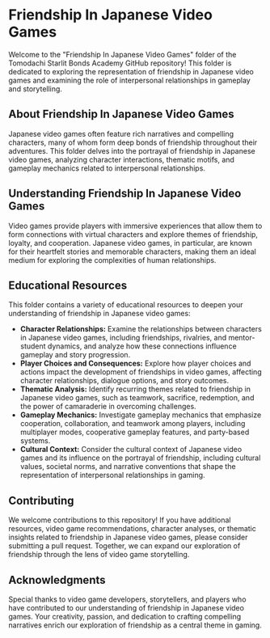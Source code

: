 # Friendship In Japanese Video Games

Welcome to the "Friendship In Japanese Video Games" folder of the Tomodachi Starlit Bonds Academy GitHub repository! This folder is dedicated to exploring the representation of friendship in Japanese video games and examining the role of interpersonal relationships in gameplay and storytelling.

## About Friendship In Japanese Video Games

Japanese video games often feature rich narratives and compelling characters, many of whom form deep bonds of friendship throughout their adventures. This folder delves into the portrayal of friendship in Japanese video games, analyzing character interactions, thematic motifs, and gameplay mechanics related to interpersonal relationships.

## Understanding Friendship In Japanese Video Games

Video games provide players with immersive experiences that allow them to form connections with virtual characters and explore themes of friendship, loyalty, and cooperation. Japanese video games, in particular, are known for their heartfelt stories and memorable characters, making them an ideal medium for exploring the complexities of human relationships.

## Educational Resources

This folder contains a variety of educational resources to deepen your understanding of friendship in Japanese video games:

- **Character Relationships:** Examine the relationships between characters in Japanese video games, including friendships, rivalries, and mentor-student dynamics, and analyze how these connections influence gameplay and story progression.
- **Player Choices and Consequences:** Explore how player choices and actions impact the development of friendships in video games, affecting character relationships, dialogue options, and story outcomes.
- **Thematic Analysis:** Identify recurring themes related to friendship in Japanese video games, such as teamwork, sacrifice, redemption, and the power of camaraderie in overcoming challenges.
- **Gameplay Mechanics:** Investigate gameplay mechanics that emphasize cooperation, collaboration, and teamwork among players, including multiplayer modes, cooperative gameplay features, and party-based systems.
- **Cultural Context:** Consider the cultural context of Japanese video games and its influence on the portrayal of friendship, including cultural values, societal norms, and narrative conventions that shape the representation of interpersonal relationships in gaming.

## Contributing

We welcome contributions to this repository! If you have additional resources, video game recommendations, character analyses, or thematic insights related to friendship in Japanese video games, please consider submitting a pull request. Together, we can expand our exploration of friendship through the lens of video game storytelling.

## Acknowledgments

Special thanks to video game developers, storytellers, and players who have contributed to our understanding of friendship in Japanese video games. Your creativity, passion, and dedication to crafting compelling narratives enrich our exploration of friendship as a central theme in gaming.
